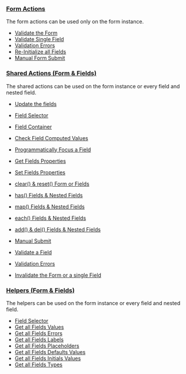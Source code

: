### [Form Actions](form.md)
  The form actions can be used only on the form instance.

  * [Validate the Form](form.md#validate-the-form)
  * [Validate Single Field](form.md#validate-single-field)
  * [Validation Errors](form.md#validation-errors)
  * [Re-Initialize all Fields](form.md#re-initialize-all-fields)
  * [Manual Form Submit](shared.md#manual-submit)


### [Shared Actions (Form & Fields)](shared.md)
  The shared actions can be used on the form instance or every field and nested field.

  * [Update the fields](shared.md#update-the-fields)
  * [Field Selector](shared.md#field-selector)
  * [Field Container](shared.md#field-container)
  * [Check Field Computed Values](shared.md#check-field-computed-values)
  * [Programmatically Focus a Field](shared.md#programmatically-focus-a-field)


  * [Get Fields Properties](shared.md#get-fields-properties)
  * [Set Fields Properties](shared.md#set-fields-properties)


  * [clear() & reset() Form or Fields](shared.md#clear--reset-form-or-fields)
  * [has() Fields & Nested Fields](shared.md##has-fields--nested-fields)
  * [map() Fields & Nested Fields](shared.md#map-fields--nested-fields)
  * [each() Fields & Nested Fields](shared.md#each-fields--nested-fields)
  * [add() & del() Fields & Nested Fields](shared.md#add--del-fields--nested-fields)


  * [Manual Submit](shared.md#manual-submit)
  * [Validate a Field](shared.md#validate-a-field)
  * [Validation Errors](shared.md#validation-errors)
  * [Invalidate the Form or a single Field](shared.md#invalidate-the-form-or-a-single-field)


### [Helpers (Form & Fields)](helpers.md)
  The helpers can be used on the form instance or every field and nested field.

  * [Field Selector](helpers.md#field-selector)
  * [Get all Fields Values](helpers.md#get-all-fields-values)
  * [Get all Fields Errors](helpers.md#get-all-fields-errors)
  * [Get all Fields Labels](helpers.md#get-all-fields-labels)
  * [Get all Fields Placeholders](helpers.md#get-all-fields-placeholders)
  * [Get all Fields Defaults Values](helpers.md#get-all-fields-defaults-values)
  * [Get all Fields Initials Values](helpers.md#get-all-fields-initials-values)
  * [Get all Fields Types](helpers.md#get-all-fields-types)
